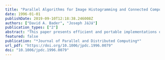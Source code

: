 ```yaml
---
title: "Parallel Algorithms for Image Histogramming and Connected Components with an Experimental Study"
date: 1996-01-01
publishDate: 2019-09-10T12:18:38.246008Z
authors: ["David A. Bader", "Joseph JáJá"]
publication_types: ["2"]
abstract: "This paper presents efficient and portable implementations of two useful primitives in image processing algorithms, histogramming and connected components. Our general framework is a single-address space, distributed memory programming model. We use efficient techniques for distributing and coalescing data as well as efficient combinations of task and data parallelism. Our connected components algorithm uses a novel approach for parallel merging which performs drastically limited updating during iterative steps, and concludes with a total consistency update at the final step. The algorithms have been coded in SPLIT-C and run on a variety of platforms. Our experimental results are consistent with the theoretical analysis and provide the best known execution times for these two primitives, even when compared with machine-specific implementations."
featured: false
publication: "*Journal of Parallel and Distributed Computing*"
url_pdf: "https://doi.org/10.1006/jpdc.1996.0079"
doi: "10.1006/jpdc.1996.0079"
---
```


